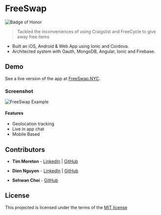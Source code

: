 # FreeSwap
![Badge of Honor](https://img.shields.io/badge/Built%20at-Fullstack-green.svg?style=flat-square)
> Tackled the inconveniences of using Craigslist and FreeCycle to give away free items
- Built an iOS, Android & Web App using Ionic and Cordova.
- Architected system with Oauth, MongoDB, Angular, Ionic and Firebase.

## Demo

See a live version of the app at [FreeSwap.NYC](http://www.freeswap.nyc).

### Screenshot

![FreeSwap Example](https://www.filepicker.io/api/file/Kc8c3bN2Tiqk2E7ie010)

#### Features

-	Geolocation tracking
-	Live in app chat
-	Mobile Based

## Contributors
* __Tim Moreton__ - [LinkedIn](https://www.linkedin.com/in/timothymoretonjr) | [GitHub](https://github.com/tmoreton)

* __Dien Nguyen__ - [LinkedIn](https://www.linkedin.com/profile/view?id=186278626&authType=name&authToken=IM4n&trk=miniprofile-name-link) | [GitHub](https://github.com/CarpeDN)

* __Sehwan Choi__ - [GitHub](https://github.com/sehwanchoi)


## License

This projected is licensed under the terms of the [MIT license](/LICENSE)

